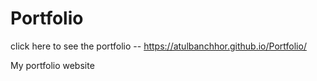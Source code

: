 # Portfolio

click here to see the portfolio -- https://atulbanchhor.github.io/Portfolio/

My portfolio website

